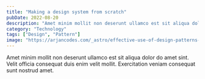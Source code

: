 ```yaml
---
title: "Making a design system from scratch"
pubDate: 2022-08-20
description: "Amet minim mollit non deserunt ullamco est sit aliqua dolor do amet sint. Velit officia consequat duis enim velit mollit. Exercitation veniam consequat sunt nostrud amet."
category: "Technology"
tags: ["Design", "Pattern"]
image: "https://arjancodes.com/_astro/effective-use-of-design-patterns-in-software-development-leading.7HLDDcgr_2mXWHw.webp"
---
```


Amet minim mollit non deserunt ullamco est sit aliqua dolor do amet sint. Velit officia consequat duis enim velit mollit. Exercitation veniam consequat sunt nostrud amet.
